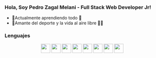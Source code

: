 ### Hola, Soy Pedro Zagal Melani - Full Stack Web Developer Jr!

- 🌱Actualmente aprendiendo todo 🚀
- 🥅Amante del deporte y la vida al aire libre 🚵‍♂️

### Lenguajes

<div style="text-align:center;">
  <img style="display:inline-block;" width="30px" src="https://cdn-icons-png.flaticon.com/512/5968/5968267.png"/>
  <img style="display:inline-block;" width="30px" src="https://cdn-icons-png.flaticon.com/512/732/732190.png"/>
   <img style="display:inline-block;" width="30px" src="https://cdn-icons-png.flaticon.com/512/5968/5968292.png"/>
    <img style="display:inline-block;" width="30px" src="https://cdn-icons-png.flaticon.com/512/919/919851.png"/>
     <img style="display:inline-block;" width="30px" src="https://cdn-icons-png.flaticon.com/512/5968/5968672.png"/>
      <img style="display:inline-block;" width="30px" src="https://cdn-icons-png.flaticon.com/512/5968/5968350.png"/>
       <img style="display:inline-block;" width="30px" src="https://cdn-icons-png.flaticon.com/512/4494/4494683.png"/>
        <img style="display:inline-block;" width="30px" src="https://cdn-icons-png.flaticon.com/512/25/25657.png"/>
</div>
